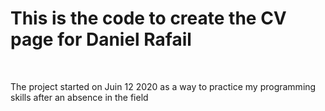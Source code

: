 <h1> This is the code to create the CV page for Daniel Rafail </h1>
<br>
<p>The project started on Juin 12 2020 as a way to practice my programming skills after an absence in the field</p>
